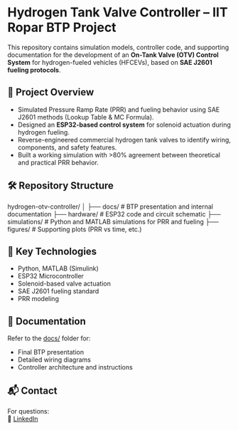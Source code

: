 # Hydrogen Tank Valve Controller – IIT Ropar BTP Project

This repository contains simulation models, controller code, and supporting documentation for the development of an **On-Tank Valve (OTV) Control System** for hydrogen-fueled vehicles (HFCEVs), based on **SAE J2601 fueling protocols**.

## 🧪 Project Overview

- Simulated Pressure Ramp Rate (PRR) and fueling behavior using SAE J2601 methods (Lookup Table & MC Formula).
- Designed an **ESP32-based control system** for solenoid actuation during hydrogen fueling.
- Reverse-engineered commercial hydrogen tank valves to identify wiring, components, and safety features.
- Built a working simulation with >80% agreement between theoretical and practical PRR behavior.

## 🛠️ Repository Structure
hydrogen-otv-controller/
│
├── docs/ # BTP presentation and internal documentation
├── hardware/ # ESP32 code and circuit schematic
├── simulations/ # Python and MATLAB simulations for PRR and fueling
├── figures/ # Supporting plots (PRR vs time, etc.)


## 🔬 Key Technologies

- Python, MATLAB (Simulink)
- ESP32 Microcontroller
- Solenoid-based valve actuation
- SAE J2601 fueling standard
- PRR modeling

## 📄 Documentation

Refer to the [docs/](./docs) folder for:
- Final BTP presentation  
- Detailed wiring diagrams  
- Controller architecture and instructions  

## 📬 Contact

For questions:  
🔗 [LinkedIn](https://www.linkedin.com/in/devanshi-sawhney-23ab09223/)


